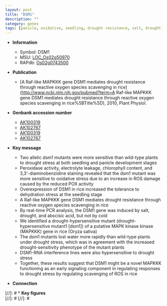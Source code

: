 ```yaml
---
layout: post
title: "DSM1"
description: ""
category: genes
tags: [panicle, oxidative, seedling, drought resistance, salt, drought]
---
```


* **Information**  
    + Symbol: DSM1  
    + MSU: [LOC_Os02g50970](http://rice.plantbiology.msu.edu/cgi-bin/ORF_infopage.cgi?orf=LOC_Os02g50970)  
    + RAPdb: [Os02g0743500](http://rapdb.dna.affrc.go.jp/viewer/gbrowse_details/irgsp1?name=Os02g0743500)  

* **Publication**  
    + [A Raf-like MAPKKK gene DSM1 mediates drought resistance through reactive oxygen species scavenging in rice](http://www.ncbi.nlm.nih.gov/pubmed?term=A Raf-like MAPKKK gene DSM1 mediates drought resistance through reactive oxygen species scavenging in rice%5BTitle%5D), 2010, Plant Physiol.

* **Genbank accession number**  
    + [AK100319](http://www.ncbi.nlm.nih.gov/nuccore/AK100319)
    + [AK102767](http://www.ncbi.nlm.nih.gov/nuccore/AK102767)
    + [AK100319](http://www.ncbi.nlm.nih.gov/nuccore/AK100319)
    + [AK102767](http://www.ncbi.nlm.nih.gov/nuccore/AK102767)

* **Key message**  
    + Two allelic dsm1 mutants were more sensitive than wild-type plants to drought stress at both seedling and panicle development stages
    + Peroxidase activity, electrolyte leakage, chlorophyll content, and 3,3'-diaminobenzidine staining revealed that the dsm1 mutant was more sensitive to oxidative stress due to an increase in ROS damage caused by the reduced POX activity
    + Overexpression of DSM1 in rice increased the tolerance to dehydration stress at the seedling stage
    + A Raf-like MAPKKK gene DSM1 mediates drought resistance through reactive oxygen species scavenging in rice
    + By real-time PCR analysis, the DSM1 gene was induced by salt, drought, and abscisic acid, but not by cold
    + We identified a drought-hypersensitive mutant (drought-hypersensitive mutant1 [dsm1]) of a putative MAPK kinase kinase (MAPKKK) gene in rice (Oryza sativa)
    + The dsm1 mutants lost water more rapidly than wild-type plants under drought stress, which was in agreement with the increased drought-sensitivity phenotype of the mutant plants
    + DSM1-RNA interference lines were also hypersensitive to drought stress
    + Together, these results suggest that DSM1 might be a novel MAPKKK functioning as an early signaling component in regulating responses to drought stress by regulating scavenging of ROS in rice

* **Connection**  

[//]: # * **Key figures**  
[//]: # 
[//]: # 
